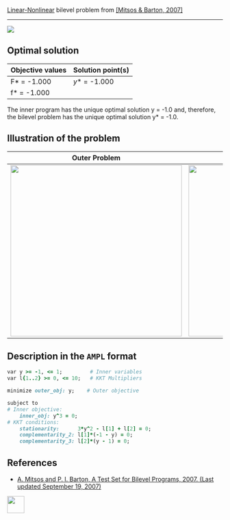 [Linear-Nonlinear](/BASBLib/LP-NLP-problems) bilevel problem from [\[Mitsos & Barton, 2007\]][Mitsos & Barton, 2007]

---

![](https://github.com/basblsolver/BASBLib/wiki/images/mb_2007_06_eq.jpg)

## Optimal solution

Objective values   | Solution point(s) |
------------------ | ----------------- |
F* = -1.000        | _y_* = -1.000     |
f* = -1.000        |                   |

The inner program has the unique optimal solution y = -1.0 and, therefore, the bilevel problem has the unique optimal solution y* = -1.0.

## Illustration of the problem

Outer Problem    | Inner Problem    |
---------------- | ---------------- |
<img src="https://github.com/basblsolver/BASBLib/wiki/images/mb_2007_06_outer.jpg" width="400"> | <img src="https://github.com/basblsolver/BASBLib/wiki/images/mb_2007_06_inner.jpg" width="400"> |

## Description in the `AMPL` format

```ruby
var y >= -1, <= 1;         # Inner variables
var l{1..2} >= 0, <= 10;   # KKT Multipliers

minimize outer_obj: y;    # Outer objective

subject to
# Inner objective:
    inner_obj: y^3 = 0;
# KKT conditions:
    stationarity:      3*y^2 - l[1] + l[2] = 0;
    complementarity_2: l[1]*(-1 - y) = 0;
    complementarity_3: l[2]*(y - 1) = 0;
```

##  References

 - [A. Mitsos and P. I. Barton, A Test Set for Bilevel Programs, 2007. (Last updated September 19, 2007)](https://www.researchgate.net/publication/228455291_A_test_set_for_bilevel_programs)

[<img src="http://www.interupgrade.com/images/pfeil-backbutton.png" width="40" height="40">](/BASBLib/LP-NLP-problems "Back to summary of LP-NLP bilevel problems")

[Mitsos & Barton, 2007]: https://www.researchgate.net/publication/228455291_A_test_set_for_bilevel_programs
